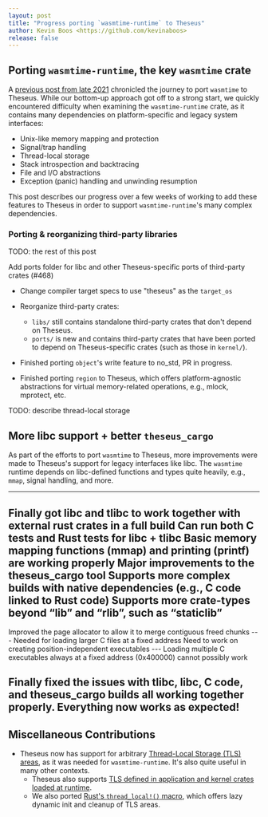 ```yaml
---
layout: post
title: "Progress porting `wasmtime-runtime` to Theseus"
author: Kevin Boos <https://github.com/kevinaboos>
release: false
---
```



## Porting `wasmtime-runtime`, the key `wasmtime` crate
A [previous post from late 2021](2021-12-31-November-December-Update-WASM.md) chronicled the journey to port `wasmtime` to Theseus. 
While our bottom-up approach got off to a strong start, we quickly encountered difficulty when examining the `wasmtime-runtime` crate, as it contains many dependencies on platform-specific and legacy system interfaces:
* Unix-like memory mapping and protection
* Signal/trap handling 
* Thread-local storage
* Stack introspection and backtracing
* File and I/O abstractions 
* Exception (panic) handling and unwinding resumption 

This post describes our progress over a few weeks of working to add these features to Theseus in order to support `wasmtime-runtime`'s many complex dependencies.


### Porting & reorganizing third-party libraries

TODO: the rest of this post

Add ports folder for libc and other Theseus-specific ports of third-party crates (#468)

* Change compiler target specs to use "theseus" as the `target_os`

* Reorganize third-party crates:
    * `libs/` still contains standalone third-party crates that don't depend on Theseus.
    * `ports/` is new and contains third-party crates that have been ported to depend on Theseus-specific crates (such as those in `kernel/`).

* Finished porting `object`'s write feature to no_std, PR in progress.

* Finished porting `region` to Theseus, which offers platform-agnostic abstractions for virtual memory-related operations, e.g., mlock, mprotect, etc.



TODO: describe thread-local storage





## More libc support + better `theseus_cargo`
As part of the efforts to port `wasmtime` to Theseus, more improvements were made to Theseus's support for legacy interfaces like libc. The `wasmtime` runtime depends on libc-defined functions and types quite heavily, e.g., `mmap`, signal handling, and more.

-----------------------------
Finally got libc and tlibc to work together with external rust crates in a full build
Can run both C tests and Rust tests for libc + tlibc
Basic memory mapping functions (mmap) and printing (printf) are working properly
Major improvements to the theseus_cargo tool 
Supports more complex builds with native dependencies (e.g., C code linked to Rust code)
Supports more crate-types beyond “lib” and “rlib”, such as “staticlib”
---------------------------------


Improved the page allocator to allow it to merge contiguous freed chunks 
 --- Needed for loading larger C files at a fixed address
Need to work on creating position-independent executables
  --- Loading multiple C executables always at a fixed address (0x400000) cannot possibly work


Finally fixed the issues with tlibc, libc, C code, and theseus_cargo builds all working together properly. Everything now works as expected!
-----------------------------------




## Miscellaneous Contributions
* Theseus now has support for arbitrary [Thread-Local Storage (TLS) areas](https://github.com/theseus-os/Theseus/commit/3e6c50a0a45560057c6a35db4ce220760e362962), as it was needed for `wasmtime-runtime`. It's also quite useful in many other contexts.
    * Theseus also supports [TLS defined in application and kernel crates loaded at runtime](https://github.com/theseus-os/Theseus/commit/fd1f11d99f1b4252abb35fffe7ae45f9f7ca616b).
    * We also ported [Rust's `thread_local!()` macro](https://github.com/theseus-os/Theseus/commit/dd62aff423e1deceed503e3341827ba1e04dce79), which offers lazy dynamic init and cleanup of TLS areas.

